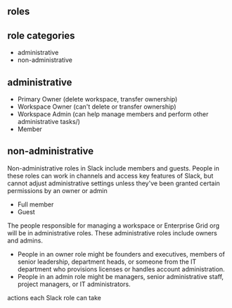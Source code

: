 ## roles

## role categories

- administrative
- non-administrative

## administrative

- Primary Owner (delete workspace, transfer ownership)
- Workspace Owner (can't delete or transfer ownership)
- Workspace Admin (can help manage members and perform other administrative
  tasks/)
- Member

## non-administrative

Non-administrative roles in Slack include members and guests. People in these
roles can work in channels and access key features of Slack, but cannot adjust
administrative settings unless they've been granted certain permissions by an
owner or admin

- Full member
- Guest

The people responsible for managing a workspace or Enterprise Grid org will be
in administrative roles. These administrative roles include owners and admins.

- People in an owner role might be founders and executives, members of senior
  leadership, department heads, or someone from the IT department who provisions
  licenses or handles account administration.
- People in an admin role might be managers, senior administrative staff,
  project managers, or IT administrators.

actions each Slack role can take
